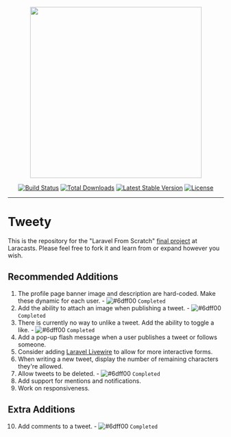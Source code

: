 <p align="center"><img src="https://res.cloudinary.com/dtfbvvkyp/image/upload/v1566331377/laravel-logolockup-cmyk-red.svg" width="400"></p>

<p align="center">
<a href="https://travis-ci.org/laravel/framework"><img src="https://travis-ci.org/laravel/framework.svg" alt="Build Status"></a>
<a href="https://packagist.org/packages/laravel/framework"><img src="https://poser.pugx.org/laravel/framework/d/total.svg" alt="Total Downloads"></a>
<a href="https://packagist.org/packages/laravel/framework"><img src="https://poser.pugx.org/laravel/framework/v/stable.svg" alt="Latest Stable Version"></a>
<a href="https://packagist.org/packages/laravel/framework"><img src="https://poser.pugx.org/laravel/framework/license.svg" alt="License"></a>
</p>

<hr>

# Tweety

This is the repository for the "Laravel From Scratch" [final project](https://laracasts.com/series/laravel-6-from-scratch#chapter-14) at Laracasts. Please feel free to fork it and learn from or expand however you wish.

## Recommended Additions

1. The profile page banner image and description are hard-coded. Make these dynamic for each user. - ![#6dff00](https://via.placeholder.com/15/6dff00/000000?text=+) `Completed`
2. Add the ability to attach an image when publishing a tweet. - ![#6dff00](https://via.placeholder.com/15/6dff00/000000?text=+) `Completed`
3. There is currently no way to unlike a tweet. Add the ability to toggle a like. - ![#6dff00](https://via.placeholder.com/15/6dff00/000000?text=+) `Completed`
4. Add a pop-up flash message when a user publishes a tweet or follows someone.
5. Consider adding [Laravel Livewire](https://laravel-livewire.com) to allow for more interactive forms.
6. When writing a new tweet, display the number of remaining characters they're allowed.
7. Allow tweets to be deleted. - ![#6dff00](https://via.placeholder.com/15/6dff00/000000?text=+) `Completed`
8. Add support for mentions and notifications.
9. Work on responsiveness.

## Extra Additions
10. Add comments to a tweet. - ![#6dff00](https://via.placeholder.com/15/6dff00/000000?text=+) `Completed`
